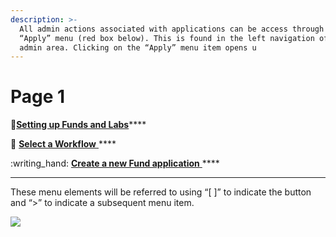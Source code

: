 ```yaml
---
description: >-
  All admin actions associated with applications can be access through the
  “Apply” menu (red box below). This is found in the left navigation of the
  admin area. Clicking on the “Apply” menu item opens u
---
```


# Page 1

:wrench:[**Setting up Funds and Labs**](broken-reference)****

:ocean: [**Select a Workflow** ](broken-reference)****

:writing\_hand: [**Create a new Fund application** ](broken-reference)****

****

These menu elements will be referred to using “\[ ]” to indicate the button and “>” to indicate a subsequent menu item.

![](broken-reference)



